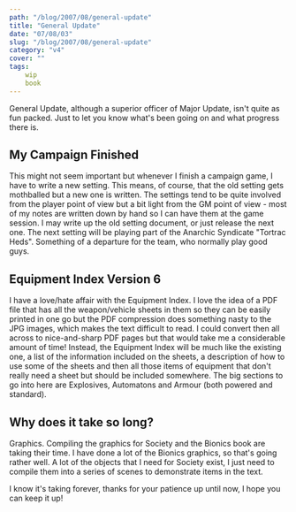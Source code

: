 ```yaml
---
path: "/blog/2007/08/general-update"
title: "General Update"
date: "07/08/03"
slug: "/blog/2007/08/general-update"
category: "v4"
cover: ""
tags:
    wip
    book
---
```

General Update, although a superior officer of Major Update, isn't quite as fun packed. Just to let you know what's been going on and what progress there is.

## My Campaign Finished

This might not seem important but whenever I finish a campaign game, I have to write a new setting. This means, of course, that the old setting gets mothballed but a new one is written. The settings tend to be quite involved from the player point of view but a bit light from the GM point of view - most of my notes are written down by hand so I can have them at the game session. I may write up the old setting document, or just release the next one. The next setting will be playing part of the Anarchic Syndicate "Tortrac Heds". Something of a departure for the team, who normally play good guys.

## Equipment Index Version 6

I have a love/hate affair with the Equipment Index. I love the idea of a PDF file that has all the weapon/vehicle sheets in them so they can be easily printed in one go but the PDF compression does something nasty to the JPG images, which makes the text difficult to read. I could convert then all across to nice-and-sharp PDF pages but that would take me a considerable amount of time! Instead, the Equipment Index will be much like the existing one, a list of the information included on the sheets, a description of how to use some of the sheets and then all those items of equipment that don't really need a sheet but should be included somewhere. The big sections to go into here are Explosives, Automatons and Armour (both powered and standard).

## Why does it take so long?

Graphics. Compiling the graphics for Society and the Bionics book are taking their time. I have done a lot of the Bionics graphics, so that's going rather well. A lot of the objects that I need for Society exist, I just need to compile them into a series of scenes to demonstrate items in the text.

I know it's taking forever, thanks for your patience up until now, I hope you can keep it up!

